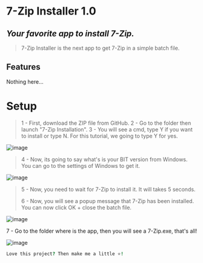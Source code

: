 # 7-Zip Installer 1.0
## _Your favorite app to install 7-Zip._
> 7-Zip Installer is the next app to get 7-Zip in a simple batch file.
## Features
Nothing here...
# Setup
> 1 - First, download the ZIP file from GitHub.
>  2 - Go to the folder then launch "7-Zip Installation".
> 3 - You will see a cmd, type Y if you want to install or type N. For this tutorial, we going to type Y for yes.
> 
![image](https://user-images.githubusercontent.com/91150113/140618343-9e087416-1de3-4b02-a177-7fb9ac803a07.png)
> 4 - Now, its going to say what's is your BIT version from Windows. You can go to the settings of Windows to get it.
> 
![image](https://user-images.githubusercontent.com/91150113/140618380-4d7d1469-8e03-49e6-b1c8-3d87556b3c9e.png)
> 5 - Now, you need to wait for 7-Zip to install it. It will takes 5 seconds.
> 
> 6 - Now, you will see a popup message that 7-Zip has been installed. You can now click OK + close the batch file.
> 
![image](https://user-images.githubusercontent.com/91150113/140618420-708b9d25-d952-4363-ba5c-dea5c04f6f1f.png)

7 - Go to the folder where is the app, then you will see a 7-Zip.exe, that's all!

![image](https://user-images.githubusercontent.com/91150113/140618490-a9877b0c-5ed8-4b76-83f0-f7dd39a8f859.png)
```j
Love this project? Then make me a little ⭐!
```
